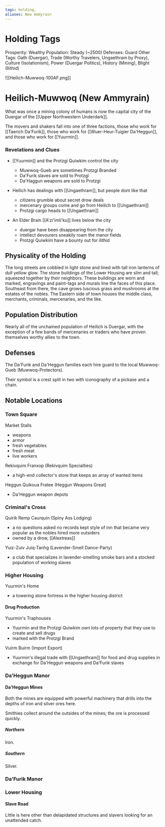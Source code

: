 ```yaml
---
tags: holding,
aliases: New Ammyrain
---
```


# Holding Tags
Prosperity: Wealthy
Population: Steady (~2500)
Defenses: Guard
Other Tags: Oath (Duergar), Trade (Worthy Travelers, Ungaethram by Proxy), Culture (Isolationism), Power (Duergar Politics), History (Mining), Blight (Ilithid)

![[Heilich-Muwwoq-100AF.png]]

# Heilich-Muwwoq (New Ammyrain)
What was once a mining colony of humans is now the capital city of the Duergar of the [[Upper Northwestern Underdark]].

The movers and shakers fall into one of three factions, those who work for [[Taerich Da'Furik]], those who work for [[Wuer-Heur-Tuigier Da'Heggun]], and those who work for [[Yuurmin]].

### Revelations and Clues
- [[Yuurmin]] and the Protzgi Quiwkim control the city 
	- Muwwoq-Gueb are sometimes Protzgi Branded
	- Da'Furik slaves are sold to Protzgi
	- Da'Haggun weapons are sold to Protzgi

- Heilich has dealings with [[Ungaethram]], but people dont like that
	- citizens grumble about secret drow deals
	- mercenary groups come and go from Heilich to [[Ungaethram]]
	- Protzgi cargo heads to [[Ungaethram]]

- An Elder Brain [[A'zi'imli'ku]] lives below the city
	- duergar have been disappearing from the city
	- intellect devourers sneakily roam the manor fields
	- Protzgi Quiwkim have a bounty out for ilithid

## Physicality of the Holding
The long streets are cobbled in light stone and lined with tall iron lanterns of dull yellow glow. The stone buildings of the Lower Housing are slim and tall; squeezed together by their neighbors. These buildings are worn and marked, engravings and paint-tags and murals line the faces of this place. Southeast from there, the cave grows luscious grass and mushrooms at the estates of the nobles. The Eastern side of town houses the middle class, merchants, criminals, mercenaries, and the like.

## Population Distribution
Nearly all of the unchained population of Heilich is Duergar, with the exception of a few bands of mercenaries or traders who have proven themselves worthy allies to the town.

## Defenses
The Da'Furik and Da'Heggun families each hire guard to the local Muwwoq-Gueb (Muwwoq-Protectors). 

Their symbol is a crest split in two with iconography of a pickaxe and a chain.

## Notable Locations

### Town Square
Market Stalls
- weapons
- armor
- fresh vegetables
- fresh meat
- live workers

Rekivquim Franxop (Rekivquim Specialties)
- a high-end collector's store that keeps an array of wanted items

Heggun Quikoua Fratee (Heggun Weapons Great)
- Da'Heggun weapon depots


### Criminal's Cross
Quirik Remp Caurquin (Spiny Ass Lodging)
- a no questions asked no records kept style of inn that became very popular as the nobles hired more outsiders
- owned by a drow, [[Alextreas]]

Yuiz-Zuiv Juiq-Tanhg (Lavender-Smell Dance-Party)
- a club that specializes in lavender-smelling smoke bars and a stocked population of working slaves


### Higher Housing
Yuurmin's Home
- a towering stone fortress in the higher housing district

#### Drug Production
Yuurmin's Traphouses
- Yuurmin and the Protzgi Quiwkim own lots of property that they use to create and sell drugs
- marked with the Protzgi Brand

Vuirm Buirm (Import Export)
- Yuurmin's illegal trade with [[Ungaethram]] for food and drug supplies in exchange for Da'Heggun weapons and Da'Furik slaves

### Da'Heggun Manor
#### Da'Heggun Mines
Both the mines are equipped with powerful machinery that drills into the depths of iron and silver ores here.

Smithies collect around the outsides of the mines; the ore is processed quickly. 

##### Northern
Iron.

##### Southern
Silver.

### Da'Furik Manor
### Lower Housing
#### Slave Road
Little is here other than delapidated structures and slavers looking for an unattended catch.